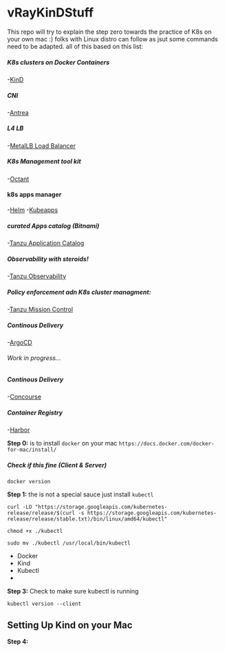 # vRayKinDStuff
This repo will try to explain the step zero towards the practice of K8s on your own mac :) folks with Linux distro can follow as jsut some commands need to be adapted. all of this based on this list:

##### K8s clusters on Docker Containers
-[KinD](https://kind.sigs.k8s.io/)
##### CNI
-[Antrea](https://antrea.io/)
##### L4 LB
-[MetalLB Load Balancer](https://metallb.universe.tf/)
##### K8s Management tool kit
-[Octant](https://reference.octant.dev/?path=/docs/docs-intro--page#getting-started)
#### k8s apps manager
-[Helm](https://helm.sh/)
-[Kubeapps](https://kubeapps.com/)
##### curated Apps catalog (Bitnami)
-[Tanzu Application Catalog](https://bitnami.com/)
##### Observability with steroids!
-[Tanzu Observability](https://docs.wavefront.com/)
##### Policy enforcement adn K8s cluster managment:
-[Tanzu Mission Control](https://docs.vmware.com/en/VMware-Tanzu-Mission-Control/index.html)
##### Continous Delivery 
-[ArgoCD](https://argoproj.github.io/argo-cd/)
###### Work in progress...
##### Continous Delivery
-[Concourse](https://concourse-ci.org/)
##### Container Registry
-[Harbor](https://goharbor.io/docs/2.2.0/install-config/)

**Step 0:** is to install `docker` on your mac
`https://docs.docker.com/docker-for-mac/install/`
 ##### Check if this fine (Client & Server)
```
docker version
```

**Step 1:** the is not a special sauce just install `kubectl`

```
curl -LO "https://storage.googleapis.com/kubernetes-release/release/$(curl -s https://storage.googleapis.com/kubernetes-release/release/stable.txt)/bin/linux/amd64/kubectl"

chmod +x ./kubectl

sudo mv ./kubectl /usr/local/bin/kubectl

``` 

 - Docker
 - Kind
 - Kubectl
 -
**Step 3:** Check to make sure kubectl is running

`kubectl version --client`

## Setting Up Kind on your Mac

**Step 4:** 


